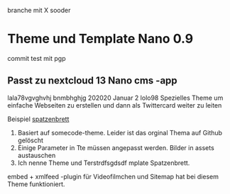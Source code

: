 branche mit X sooder

# Theme und Template Nano 0.9
commit test mit pgp
## Passt zu nextcloud 13 Nano cms -app 
lala78vgvghvhj bnmbhghjg 202020 Januar 2 lolo98
Spezielles Theme um einfache Webseiten zu erstellen  und dann als Twittercard weiter zu leiten

Beispiel [spatzenbrett](https://spatzenbrett.untergang.de)

1. Basiert auf somecode-theme. Leider ist das orginal Thema auf Github gelöscht
2. Einige Parameter in Tte müssen angepasst werden. Bilder in assets austauschen
3. Ich nenne Theme und Terstrdfsgdsdf mplate Spatzenbrett.

embed + xmlfeed -plugin für Videofilmchen und Sitemap hat bei diesem Theme funktioniert.
